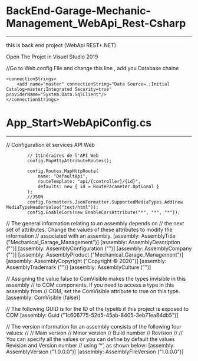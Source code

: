 # BackEnd-Garage-Mechanic-Management_WebApi_Rest-Csharp
**************************************
this is back end project (WebApi REST+.NET)

Open The Projet in Visuel Studio 2019

//Go to Web.config File and change this line , add you Database chaine

    <connectionStrings>
        <add name="master" connectionString="Data Source=.;Initial Catalog=master;Integrated Security=true" providerName="System.Data.SqlClient"/>
    </connectionStrings>

# App_Start>WebApiConfig.cs
************************
 // Configuration et services API Web

            // Itinéraires de l'API Web
            config.MapHttpAttributeRoutes();

            config.Routes.MapHttpRoute(
                name: "DefaultApi",
                routeTemplate: "api/{controller}/{id}",
                defaults: new { id = RouteParameter.Optional }
            );
            //JSON
            config.Formatters.JsonFormatter.SupportedMediaTypes.Add(new MediaTypeHeaderValue("text/html"));
            config.EnableCors(new EnableCorsAttribute("*", "*", "*"));
            
// The general information relating to an assembly depends on
// the next set of attributes. Change the values of these attributes to modify the information
// associated with an assembly.
        [assembly: AssemblyTitle ("Mechanical_Garage_Management")]
        [assembly: AssemblyDescription ("")]
        [assembly: AssemblyConfiguration ("")]
        [assembly: AssemblyCompany ("")]
        [assembly: AssemblyProduct ("Mechanical_Garage_Management")]
        [assembly: AssemblyCopyright ("Copyright © 2020")]
        [assembly: AssemblyTrademark ("")]
        [assembly: AssemblyCulture ("")]

// Assigning the value false to ComVisible makes the types invisible in this assembly
// to COM components. If you need to access a type in this assembly from
// COM, set the ComVisible attribute to true on this type.
        [assembly: ComVisible (false)]

// The following GUID is for the ID of the typelib if this project is exposed to COM
        [assembly: Guid ("1c606775-52d5-45ab-8405-3eb71ea84db5")]

// The version information for an assembly consists of the following four values:
//
// Main version
// Minor version
// Build number
// Revision
//
// You can specify all the values ​​or you can define by default the values ​​Revision and Version number
// using ’*’, as shown below:
        [assembly: AssemblyVersion ("1.0.0.0")]
        [assembly: AssemblyFileVersion ("1.0.0.0")]
